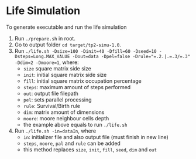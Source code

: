 # Life Simulation
To generate executable and run the life simulation
1. Run `./prepare.sh` in root.
2. Go to output folder `cd target/tp2-simu-1.0`.
3. Run `./life.sh -Dsize=100 -Dinit=40 -Dfill=60 -Dseed=10 -Dsteps=Long.MAX_VALUE -Dout=data -Dpel=false -Drule="=.2.|.=.3/=.3" -Ddim=2 -Dmoore=1`, where:
    - `size` square matrix side size
    - `init`: initial square matrix side size 
    - `fill`: initial square matrix occupation percentage
    - `steps`: maximum amount of steps performed
    - `out`: output file filepath
    - `pel`: sets parallel processing
    - `rule`: Survival/Birth rule
    - `dim`: matrix amount of dimensions
    - `moore`: moore neighbour cells depth
    - the example above equals to run `./life.sh`
4. Run  `./life.sh -in=dataIn`, where
    - `in`: initializer file and also output file (must finish in new line)
    - `steps`, `moore`, `pal` and `rule` can be added
    - this method replaces `size`, `init`, `fill`, `seed`, `dim` and `out`


